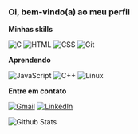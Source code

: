 ### Oi, bem-vindo(a) ao meu perfil

**Minhas skills**

![C](https://img.shields.io/badge/-C-303030?logo=c&logoColor=00599C&style=flat)
![HTML](https://img.shields.io/badge/-HTML5-303030?logo=html5&logoColor=E34F26&style=flat)
![CSS](https://img.shields.io/badge/-CSS3-303030?logo=css3&logoColor=1572B6&style=flat)
![Git](https://img.shields.io/badge/-Git-303030?logo=git&logoColor=F05032&style=flat)

**Aprendendo**

![JavaScript](https://img.shields.io/badge/-JavaScript-303030?logo=javascript&logoColor=F7DF1E&style=flat)
![C++](https://img.shields.io/badge/-C++-303030?logo=c%2B%2B&logoColor=00599C&style=flat)
![Linux](https://img.shields.io/badge/-Linux-303030?logo=linux&logoColor=FCC624&style=flat)

**Entre em contato**

[![Gmail](https://img.shields.io/badge/-Gmail-D14836?logo=gmail&logoColor=white&style=flat)](mailto:lucasjurgensenr@gmail.com)
[![LinkedIn](https://img.shields.io/badge/-LinkedIn-0A66C2?logo=linkedin&logoColor=white&style=flat)](https://www.linkedin.com/in/lucasjurgensen/)

<img src="https://github-readme-stats.vercel.app/api/top-langs/?username=lucas-jurgensen&theme=tokyonight&hide_border=false&include_all_commits=true&count_private=true&layout=compact" alt="Github Stats" />

